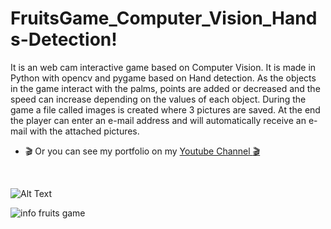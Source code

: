 # FruitsGame_Computer_Vision_Hands-Detection!
It is an web cam interactive game based on Computer Vision. It is made in Python with opencv and pygame based on Hand detection.
As the objects in the game interact with the palms, points are added or decreased and the speed can increase depending on the values of each object.
During the game a file called images is created where 3 pictures are saved. At the end the player can enter an e-mail address and will automatically receive an e-mail with the attached pictures.
- :clapper: Or you can see my portfolio on my <a href="https://www.youtube.com/watch?v=j0QsrOLacF0" target="_blank">Youtube Channel :clapper:</a></p>&nbsp;</div><br /><p></p>

![Alt Text](https://github.com/FlorinTf/FruitsGame_Computer_Vision_Hands-Detection/blob/main/Computer%20Vision%20Opencv%20Hand%20Detection%20project.gif)

![info fruits game](https://user-images.githubusercontent.com/96166795/156918951-584b5a3f-f975-475a-8a0e-6748952277ed.png)





